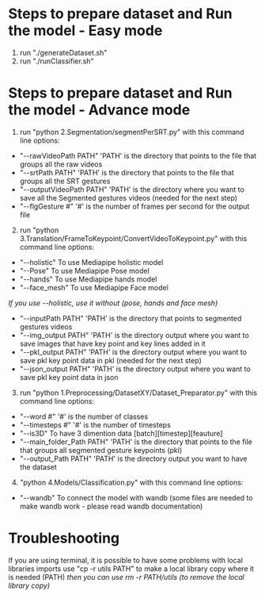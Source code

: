 # Steps to prepare dataset and Run the model - Easy mode

1. run "./generateDataset.sh" 
2. run "./runClassifier.sh"

# Steps to prepare dataset and Run the model - Advance mode

1. run "python 2.Segmentation/segmentPerSRT.py"  with this command line options:

  * "--rawVideoPath PATH"   	'PATH' is the directory that points to the file that groups all the raw videos
  * "--srtPath PATH"		'PATH' is the directory that points to the file that groups all the SRT gestures
  * "--outputVideoPath PATH"   'PATH' is the directory where you want to save all the Segmented gestures videos (needed for the next step)
  * "--flgGesture #"           '#' is the number of frames per second for the output file

2. run "python 3.Translation/FrameToKeypoint/ConvertVideoToKeypoint.py" with this command line options:

  * "--holistic" 		To use Mediapipe holistic model
  * "--Pose"			To use Mediapipe Pose model
  * "--hands"			To use Mediapipe hands model
  * "--face_mesh"		To use Mediapipe Face model
  
  *If you use --holistic, use it without (pose, hands and face mesh)*
  
  * "--inputPath PATH"		'PATH' is the directory that points to segmented gestures videos
  * "--img_output PATH"	'PATH' is the directory output where you want to save images that have key point and key lines added in it
  * "--pkl_output PATH"	'PATH' is the directory output where you want to save pkl key point data in pkl (needed for the next step)
  * "--json_output PATH"	'PATH' is the directory output where you want to save pkl key point data in json

3. run "python 1.Preprocessing/DatasetXY/Dataset_Preparator.py"  with this command line options:

  * "--word #" 		'#' is the number of classes
  * "--timesteps #"   		'#' is the number of timesteps
  * "--is3D"			To have 3 dimention data [batch][timestep][feauture]
  * "--main_folder_Path PATH"  'PATH' is the directory that points to the file that groups all segmented gesture keypoints (pkl)
  * "--output_Path PATH"       'PATH' is the directory output you want to have the dataset

4. "python 4.Models/Classification.py" with this command line options:

  * "--wandb"  		To connect the model with wandb (some files are needed to make wandb work - please read wandb documentation)

# Troubleshooting

If you are using terminal, it is possible to have some problems with local libraries imports
use "cp -r utils PATH" to make a local library copy where it is needed (PATH)
*then you can use rm -r PATH/utils (to remove the local library copy)*
